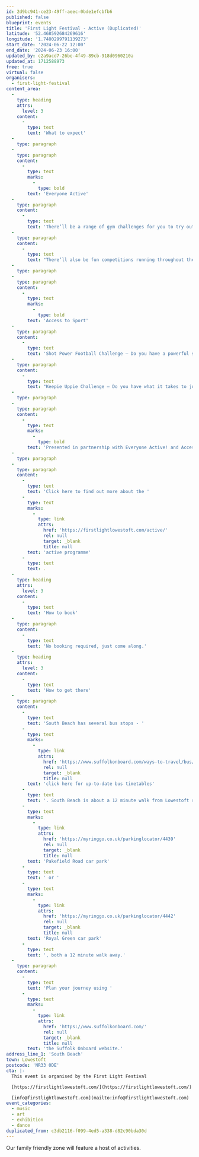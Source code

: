 ```yaml
---
id: 2d9bc941-ce23-49ff-aeec-0bde1efcbfb6
published: false
blueprint: events
title: 'First Light Festival - Active (Duplicated)'
latitude: '52.468592684269616'
longitude: '1.7480299791139273'
start_date: '2024-06-22 12:00'
end_date: '2024-06-23 16:00'
updated_by: c2a9acd7-26be-4f49-89cb-918d0960210a
updated_at: 1712588973
free: true
virtual: false
organisers:
  - first-light-festival
content_area:
  -
    type: heading
    attrs:
      level: 3
    content:
      -
        type: text
        text: 'What to expect'
  -
    type: paragraph
  -
    type: paragraph
    content:
      -
        type: text
        marks:
          -
            type: bold
        text: 'Everyone Active'
  -
    type: paragraph
    content:
      -
        type: text
        text: 'There’ll be a range of gym challenges for you to try out and enjoy at your own pace, featuring exhilarating activities like battle ropes, dumbbells, medicine balls, and a high-intensity circuit. Meanwhile the kids will have a ball too, whether they enjoy the challenge of hook-a-duck, get lucky with the spin-a-wheel prizes, burn off some energy on the soft play area or chill out with some colouring in.'
  -
    type: paragraph
    content:
      -
        type: text
        text: "There’ll also be fun competitions running throughout the day with spot prizes available to redeem at Waterlane Leisure Centre.\_"
  -
    type: paragraph
  -
    type: paragraph
    content:
      -
        type: text
        marks:
          -
            type: bold
        text: 'Access to Sport'
  -
    type: paragraph
    content:
      -
        type: text
        text: 'Shot Power Football Challenge – Do you have a powerful shot? Come and put it to the test with Access Sport. You will have three attempts to shoot at goal and record your most powerful shot. The most powerful shots at the end of the day will receive a giveaway prize through our main football provider Lowestoft Town FC.'
  -
    type: paragraph
    content:
      -
        type: text
        text: "Keepie Uppie Challenge – Do you have what it takes to juggle the ball on the sand? Come and put it to the test with Access Sport. You will have two attempts\_to keep the football up for as long as possible. The keepie uppie champions at the end of the day will receive\_a giveaway prize through our main football provider Lowestoft Town FC."
  -
    type: paragraph
  -
    type: paragraph
    content:
      -
        type: text
        marks:
          -
            type: bold
        text: 'Presented in partnership with Everyone Active! and Access to Sport'
  -
    type: paragraph
  -
    type: paragraph
    content:
      -
        type: text
        text: 'Click here to find out more about the '
      -
        type: text
        marks:
          -
            type: link
            attrs:
              href: 'https://firstlightlowestoft.com/active/'
              rel: null
              target: _blank
              title: null
        text: 'active programme'
      -
        type: text
        text: .
  -
    type: heading
    attrs:
      level: 3
    content:
      -
        type: text
        text: 'How to book'
  -
    type: paragraph
    content:
      -
        type: text
        text: 'No booking required, just come along.'
  -
    type: heading
    attrs:
      level: 3
    content:
      -
        type: text
        text: 'How to get there'
  -
    type: paragraph
    content:
      -
        type: text
        text: 'South Beach has several bus stops - '
      -
        type: text
        marks:
          -
            type: link
            attrs:
              href: 'https://www.suffolkonboard.com/ways-to-travel/bus/bus-timetables/?s-timetable=lowestoft'
              rel: null
              target: _blank
              title: null
        text: 'click here for up-to-date bus timetables'
      -
        type: text
        text: '. South Beach is about a 12 minute walk from Lowestoft rail station. The nearest car park is '
      -
        type: text
        marks:
          -
            type: link
            attrs:
              href: 'https://myringgo.co.uk/parkinglocator/4439'
              rel: null
              target: _blank
              title: null
        text: 'Pakefield Road car park'
      -
        type: text
        text: ' or '
      -
        type: text
        marks:
          -
            type: link
            attrs:
              href: 'https://myringgo.co.uk/parkinglocator/4442'
              rel: null
              target: _blank
              title: null
        text: 'Royal Green car park'
      -
        type: text
        text: ', both a 12 minute walk away.'
  -
    type: paragraph
    content:
      -
        type: text
        text: 'Plan your journey using '
      -
        type: text
        marks:
          -
            type: link
            attrs:
              href: 'https://www.suffolkonboard.com/'
              rel: null
              target: _blank
              title: null
        text: 'the Suffolk Onboard website.'
address_line_1: 'South Beach'
town: Lowestoft
postcode: 'NR33 0DE'
cta: |-
  This event is organised by the First Light Festival

  [https://firstlightlowestoft.com/](https://firstlightlowestoft.com/)

  [info@firstlightlowestoft.com](mailto:info@firstlightlowestoft.com)
event_categories:
  - music
  - art
  - exhibition
  - dance
duplicated_from: c3db2116-f099-4ed5-a338-d82c90bda30d
---
```

Our family friendly zone will feature a host of activities.